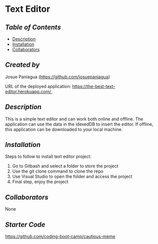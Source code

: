 # Text Editor

## *Table of Contents*
* [Description](#description)
* [Installation](#installation)
* [Collaborators](#collaborators)

## *Created by*
Josue Paniagua
(https://github.com/josuepaniagua)

URL of the deployed application: https://the-best-text-editor.herokuapp.com/ 

## *Description*
This is a simple text editor and can work both online and offline. The application can use the data in the idexedDB to insert the editor. If offline, this application can be downloaded to your local machine.

## *Installation*
Steps to follow to install text editor project:
1. Go to Gitbash and select a folder to store the project
2. Use the git clone command to clone the repo
3. Use Visual Studio to open the folder and access the project
4. Final step, enjoy the project 

## *Collaborators*
None

## *Starter Code*
https://github.com/coding-boot-camp/cautious-meme

